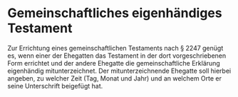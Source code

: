 # Gemeinschaftliches eigenhändiges Testament

Zur Errichtung eines gemeinschaftlichen Testaments nach § 2247 genügt es, wenn einer der Ehegatten das Testament in der dort vorgeschriebenen Form errichtet und der andere Ehegatte die gemeinschaftliche Erklärung eigenhändig mitunterzeichnet. Der mitunterzeichnende Ehegatte soll hierbei angeben, zu welcher Zeit (Tag, Monat und Jahr) und an welchem Orte er seine Unterschrift beigefügt hat. 

